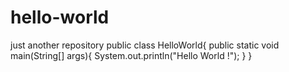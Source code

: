 # hello-world
just another repository
public class HelloWorld{
  public static void main(String[] args){
    System.out.println("Hello World !");
  }
}

